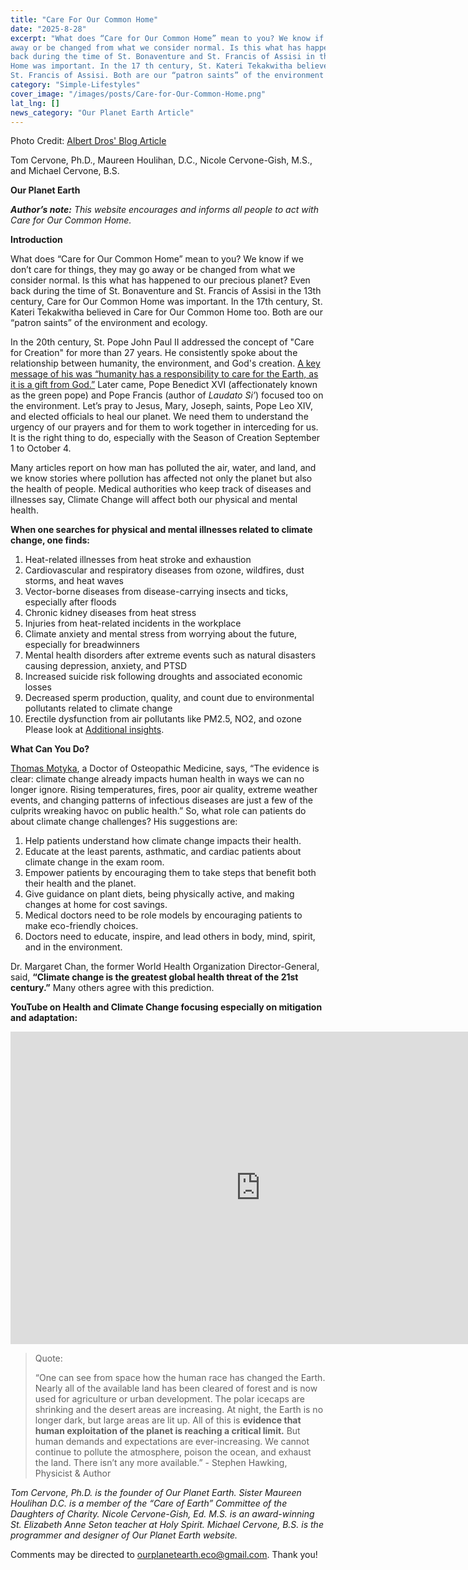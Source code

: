 ```yaml
---
title: "Care For Our Common Home"
date: "2025-8-28"
excerpt: "What does “Care for Our Common Home” mean to you? We know if we don’t care for things, they may go
away or be changed from what we consider normal. Is this what has happened to our precious planet? Even
back during the time of St. Bonaventure and St. Francis of Assisi in the 13th century, Care for Our Common
Home was important. In the 17 th century, St. Kateri Tekakwitha believed in Care for Our Common Home with
St. Francis of Assisi. Both are our “patron saints” of the environment and ecology."
category: "Simple-Lifestyles"
cover_image: "/images/posts/Care-for-Our-Common-Home.png"
lat_lng: []
news_category: "Our Planet Earth Article"
---
```

Photo Credit: [Albert Dros' Blog Article](https://www.albertdros.com/post/the-most-beautiful-flower-garden-in-the-world-without-people)

Tom Cervone, Ph.D., Maureen Houlihan, D.C., Nicole Cervone-Gish, M.S., and Michael Cervone, B.S.

**Our Planet Earth**

***Author’s note:*** _This website encourages and informs all people to act with Care for Our Common Home._

**Introduction**

What does “Care for Our Common Home” mean to you? We know if we don’t care for things, they may go
away or be changed from what we consider normal. Is this what has happened to our precious planet? Even
back during the time of St. Bonaventure and St. Francis of Assisi in the 13th century, Care for Our Common
Home was important. In the 17th century, St. Kateri Tekakwitha believed in Care for Our Common Home too. Both are our “patron saints” of the environment and ecology.

In the 20th century, St. Pope John Paul II addressed the concept of &quot;Care for Creation&quot; for more than 27
years. He consistently spoke about the relationship between humanity, the environment, and God&#39;s creation. [A
key message of his was “humanity has a responsibility to care for the Earth, as it is a gift from God.”](https://laudatosimovement.org/news/pope-john-paul-ii-caring-creation/) Later
came, Pope Benedict XVI (affectionately known as the green pope) and Pope Francis (author of *Laudato Si’*)
focused too on the environment. Let’s pray to Jesus, Mary, Joseph, saints, Pope Leo XIV, and elected officials
to heal our planet. We need them to understand the urgency of our prayers and for them to work together in
interceding for us. It is the right thing to do, especially with the Season of Creation September 1 to October 4.

Many articles report on how man has polluted the air, water, and land, and we know stories where pollution has
affected not only the planet but also the health of people. Medical authorities who keep track of diseases and
illnesses say, Climate Change will affect both our physical and mental health.

**When one searches for physical and mental illnesses related to climate change, one finds:**
1. Heat-related illnesses from heat stroke and exhaustion
2. Cardiovascular and respiratory diseases from ozone, wildfires, dust storms, and heat waves
3. Vector-borne diseases from disease-carrying insects and ticks, especially after floods
4. Chronic kidney diseases from heat stress
5. Injuries from heat-related incidents in the workplace
6. Climate anxiety and mental stress from worrying about the future, especially for breadwinners
7. Mental health disorders after extreme events such as natural disasters causing depression, anxiety, and PTSD
8. Increased suicide risk following droughts and associated economic losses
9. Decreased sperm production, quality, and count due to environmental pollutants related to climate change
10. Erectile dysfunction from air pollutants like PM2.5, NO2, and ozone
    Please look at [Additional insights](https://wellcome.org/news/health-effects-climate-change-explained?#main).

**What Can You Do?**

 [Thomas Motyka](https://www.acoi.org/blog/climate-change-and-patient-health-what-physicians-can-do), a Doctor of Osteopathic Medicine, says, “The evidence is clear: climate change already impacts human health in ways
 we can no longer ignore. Rising temperatures, fires, poor air quality, extreme weather events, and
 changing patterns of infectious diseases are just a few of the culprits wreaking havoc on public health.”
 So, what role can patients do about climate change challenges? His suggestions are:

1. Help patients understand how climate change impacts their health.
2. Educate at the least parents, asthmatic, and cardiac patients about climate change in the exam room.
3. Empower patients by encouraging them to take steps that benefit both their health and the planet.
4. Give guidance on plant diets, being physically active, and making changes at home for cost savings.
5. Medical doctors need to be role models by encouraging patients to make eco-friendly choices.
6. Doctors need to educate, inspire, and lead others in body, mind, spirit, and in the environment.

Dr. Margaret Chan, the former World Health Organization Director-General, said, **“Climate change is the
greatest global health threat of the 21st century.”** Many others agree with this prediction.

**YouTube on Health and Climate Change focusing especially on mitigation and adaptation:**

<iframe width="800" height="500" src="https://www.youtube.com/embed/aAXH6ckqYio?si=aCncovCfEWon-cjf" title="YouTube video player" frameborder="0" allow="accelerometer; autoplay; clipboard-write; encrypted-media; gyroscope; picture-in-picture; web-share" referrerpolicy="strict-origin-when-cross-origin" allowfullscreen></iframe>

>Quote: 
>
>“One can see from space how the human race has changed the Earth. Nearly all of the available
>land has been cleared of forest and is now used for agriculture or urban development. The polar icecaps
>are shrinking and the desert areas are increasing. At night, the Earth is no longer dark, but large areas are
>lit up. All of this is **evidence that human exploitation of the planet is reaching a critical limit.** But
>human demands and expectations are ever-increasing. We cannot continue to pollute the atmosphere,
>poison the ocean, and exhaust the land. There isn’t any more available.” - Stephen Hawking, Physicist &amp; Author

*Tom Cervone, Ph.D. is the founder of Our Planet Earth. Sister Maureen Houlihan D.C. is a member of the
“Care of Earth” Committee of the Daughters of Charity. Nicole Cervone-Gish, Ed. M.S. is an award-winning
St. Elizabeth Anne Seton teacher at Holy Spirit. Michael Cervone, B.S. is the programmer and designer of Our
Planet Earth website.*

Comments may be directed to ourplanetearth.eco@gmail.com. Thank you!